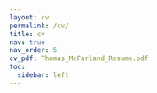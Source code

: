 ```yaml
---
layout: cv
permalink: /cv/
title: cv
nav: true
nav_order: 5
cv_pdf: Thomas_McFarland_Resume.pdf
toc:
  sidebar: left
---
```

